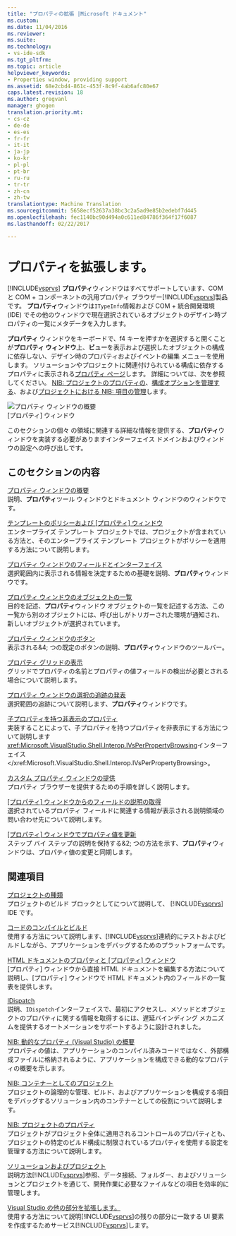 ```yaml
---
title: "プロパティの拡張 |Microsoft ドキュメント"
ms.custom: 
ms.date: 11/04/2016
ms.reviewer: 
ms.suite: 
ms.technology:
- vs-ide-sdk
ms.tgt_pltfrm: 
ms.topic: article
helpviewer_keywords:
- Properties window, providing support
ms.assetid: 68e2cbd4-861c-453f-8c9f-4ab6afc80e67
caps.latest.revision: 18
ms.author: gregvanl
manager: ghogen
translation.priority.mt:
- cs-cz
- de-de
- es-es
- fr-fr
- it-it
- ja-jp
- ko-kr
- pl-pl
- pt-br
- ru-ru
- tr-tr
- zh-cn
- zh-tw
translationtype: Machine Translation
ms.sourcegitcommit: 5658ecf52637a38bc3c2a5ad9e85b2edebf7d445
ms.openlocfilehash: fec1140bc90d494a0c611ed84786f364f17f6087
ms.lasthandoff: 02/22/2017

---
```

# <a name="extending-properties"></a>プロパティを拡張します。
[!INCLUDE[vsprvs](../../code-quality/includes/vsprvs_md.md)] **プロパティ**ウィンドウはすべてサポートしています、COM と COM + コンポーネントの汎用プロパティ ブラウザー[!INCLUDE[vsprvs](../../code-quality/includes/vsprvs_md.md)]製品です。 **プロパティ**ウィンドウは`ITypeInfo`情報および COM + 統合開発環境 (IDE) でその他のウィンドウで現在選択されているオブジェクトのデザイン時プロパティの一覧にメタデータを入力します。  
  
 **プロパティ** ウィンドウをキーボードで、f4 キーを押すかを選択すると開くことが**プロパティ ウィンドウ**上、**ビュー**を表示および選択したオブジェクトの構成に依存しない、デザイン時のプロパティおよびイベントの編集 メニューを使用します。 ソリューションやプロジェクトに関連付けられている構成に依存するプロパティに表示される[プロパティ ページ](../../extensibility/internals/property-pages.md)します。 詳細については、次を参照してください。 [NIB: プロジェクトのプロパティの](http://msdn.microsoft.com/en-us/fb126574-24ad-4c96-9b2b-6e1f3879ba50)、[構成オプションを管理する](../../extensibility/internals/managing-configuration-options.md)、および[プロジェクトにおける NIB: 項目の管理](http://msdn.microsoft.com/en-us/762e606b-7f44-4b66-97a1-e30a703654a0)します。  
  
 ![プロパティ ウィンドウの概要](~/extensibility/internals/media/vspropertieswindow.png "vsPropertiesWindow")  
[プロパティ] ウィンドウ  
  
 このセクションの個々 の領域に関連する詳細な情報を提供する、**プロパティ**ウィンドウを実装する必要がありますインターフェイス ドメインおよびウィンドウの設定への呼び出しです。  
  
## <a name="in-this-section"></a>このセクションの内容  
 [プロパティ ウィンドウの概要](../../extensibility/internals/properties-window-overview.md)  
 説明、**プロパティ**ツール ウィンドウとドキュメント ウィンドウのウィンドウです。  
  
 [テンプレートのポリシーおよび [プロパティ] ウィンドウ](../../extensibility/internals/template-policy-and-the-properties-window.md)  
 エンタープライズ テンプレート プロジェクトでは、プロジェクトが含まれている方法と、そのエンタープライズ テンプレート プロジェクトがポリシーを適用する方法について説明します。  
  
 [プロパティ ウィンドウのフィールドとインターフェイス](../../extensibility/internals/properties-window-fields-and-interfaces.md)  
 選択範囲内に表示される情報を決定するための基礎を説明、**プロパティ**ウィンドウです。  
  
 [プロパティ ウィンドウのオブジェクトの一覧](../../extensibility/internals/properties-window-object-list.md)  
 目的を記述、**プロパティ**ウィンドウ オブジェクトの一覧を記述する方法、この一覧から別のオブジェクトには、呼び出しがトリガーされた環境が通知され、新しいオブジェクトが選択されています。  
  
 [プロパティ ウィンドウのボタン](../../extensibility/internals/properties-window-buttons.md)  
 表示される&4; つの既定のボタンの説明、**プロパティ**ウィンドウのツールバー。  
  
 [プロパティ グリッドの表示](../../extensibility/internals/properties-display-grid.md)  
 グリッドでプロパティの名前とプロパティの値フィールドの検出が必要とされる場合について説明します。  
  
 [プロパティ ウィンドウの選択の追跡の発表](../../misc/announcing-property-window-selection-tracking.md)  
 選択範囲の追跡について説明します、**プロパティ**ウィンドウです。  
  
 [子プロパティを持つ非表示のプロパティ](../../misc/hiding-properties-that-have-child-properties.md)  
 実装することによって、子プロパティを持つプロパティを非表示にする方法について説明します<xref:Microsoft.VisualStudio.Shell.Interop.IVsPerPropertyBrowsing>インターフェイス</xref:Microsoft.VisualStudio.Shell.Interop.IVsPerPropertyBrowsing>。  
  
 [カスタム プロパティ ウィンドウの提供](../../misc/providing-a-custom-properties-window.md)  
 プロパティ ブラウザーを提供するための手順を詳しく説明します。  
  
 [[プロパティ] ウィンドウからのフィールドの説明の取得](../../misc/getting-field-descriptions-from-the-properties-window.md)  
 選択されているプロパティ フィールドに関連する情報が表示される説明領域の問い合わせ先について説明します。  
  
 [[プロパティ] ウィンドウでプロパティ値を更新](../../misc/updating-property-values-in-the-properties-window.md)  
 ステップ バイ ステップの説明を保持する&2; つの方法を示す、**プロパティ**ウィンドウは、プロパティ値の変更と同期します。  
  
## <a name="related-sections"></a>関連項目  
 [プロジェクトの種類](../../extensibility/internals/project-types.md)  
 プロジェクトのビルド ブロックとしてについて説明して、 [!INCLUDE[vsprvs](../../code-quality/includes/vsprvs_md.md)] IDE です。  
  
 [コードのコンパイルとビルド](../../ide/compiling-and-building-in-visual-studio.md)  
 使用する方法について説明します、[!INCLUDE[vsprvs](../../code-quality/includes/vsprvs_md.md)]連続的にテストおよびビルドしながら、アプリケーションをデバッグするためのプラットフォームです。  
  
 [HTML ドキュメントのプロパティと [プロパティ] ウィンドウ](http://msdn.microsoft.com/Library/46e3d164-a1a7-42f9-87b0-344e10a37b62)  
 [プロパティ] ウィンドウから直接 HTML ドキュメントを編集する方法について説明し、[プロパティ] ウィンドウで HTML ドキュメント内のフィールドの一覧表を提供します。  
  
 [IDispatch](http://msdn.microsoft.com/en-us/ebbff4bc-36b2-4861-9efa-ffa45e013eb5)  
 説明、`IDispatch`インターフェイスで、最初にアクセスし、メソッドとオブジェクトのプロパティに関する情報を取得するには、遅延バインディング メカニズムを提供するオートメーションをサポートするように設計されました。  
  
 [NIB: 動的なプロパティ (Visual Studio) の概要](http://msdn.microsoft.com/en-us/f5102027-1431-4195-ae40-9b991de46d3a)  
 プロパティの値は、アプリケーションのコンパイル済みコードではなく、外部構成ファイルに格納されるように、アプリケーションを構成できる動的なプロパティの概要を示します。  
  
 [NIB: コンテナーとしてのプロジェクト](http://msdn.microsoft.com/en-us/87d40f63-f487-4767-8963-64beec27ba1b)  
 プロジェクトの論理的な管理、ビルド、およびアプリケーションを構成する項目をデバッグするソリューション内のコンテナーとしての役割について説明します。  
  
 [NIB: プロジェクトのプロパティ](http://msdn.microsoft.com/en-us/fb126574-24ad-4c96-9b2b-6e1f3879ba50)  
 プロジェクトがプロジェクト全体に適用されるコントロールのプロパティとも、プロジェクトの特定のビルド構成に制限されているプロパティを使用する設定を管理する方法について説明します。  
  
 [ソリューションおよびプロジェクト](../../ide/solutions-and-projects-in-visual-studio.md)  
 説明方法[!INCLUDE[vsprvs](../../code-quality/includes/vsprvs_md.md)]参照、データ接続、フォルダー、およびソリューションとプロジェクトを通じて、開発作業に必要なファイルなどの項目を効率的に管理します。  
  
 [Visual Studio の他の部分を拡張します。](../../extensibility/extending-other-parts-of-visual-studio.md)  
 使用する方法について説明[!INCLUDE[vsprvs](../../code-quality/includes/vsprvs_md.md)]の残りの部分に一致する UI 要素を作成するためサービス[!INCLUDE[vsprvs](../../code-quality/includes/vsprvs_md.md)]します。
